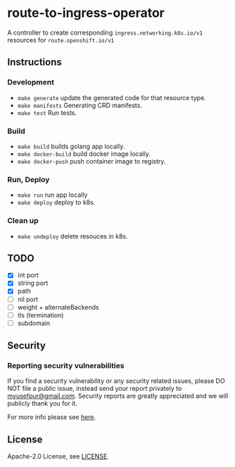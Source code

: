 # route-to-ingress-operator

A controller to create corresponding `ingress.networking.k8s.io/v1` resources for `route.openshift.io/v1`


## Instructions

### Development

* `make generate` update the generated code for that resource type.
* `make manifests` Generating CRD manifests.
* `make test` Run tests.


### Build

* `make build` builds golang app locally.
* `make docker-build` build docker image locally.
* `make docker-push` push container image to registry.

### Run, Deploy
* `make run` run app locally
* `make deploy` deploy to k8s.

### Clean up

* `make undeploy` delete resouces in k8s.

## TODO

- [x] int port
- [x] string port
- [x] path
- [ ] nil port
- [ ] weight + alternateBackends
- [ ] tls (termination)
- [ ] subdomain

## Security

### Reporting security vulnerabilities

If you find a security vulnerability or any security related issues, please DO NOT file a public issue, instead send your report privately to myusefpur@gmail.com. Security reports are greatly appreciated and we will publicly thank you for it.

For more info please see [here](SECURITY.md).

## License

Apache-2.0 License, see [LICENSE](LICENSE).

